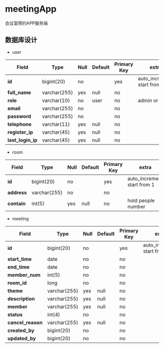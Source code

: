 # meetingApp
会议室预约APP服务端

## 数据库设计

- user

Field | Type | Null | Default | Primary Key | extra
--- | --- | ---| ---| ---| ---
**id** | bigint(20) | no |  | yes | auto_increment start from 1
**full_name** | varchar(255) | yes | null | no |
**role** | varchar(10) | no | user| no | admin or user
**email** | varchar(255) | no | | no | 
**password** | varchar(255) | no | | no | 
**telephone** | varchar(11) |  yes |null  | no |
**register_ip** | varchar(45) | yes | null |no |
**last_login_ip**| varchar(45) | yes | null | no | 

- room

Field | Type | Null | Default | Primary Key | extra
--- | --- | ---| ---| ---| ---
**id** | bigint(20) | no | |yes | auto_increment start from 1
**address** | varchar(255) | no | | no | 
**contain**| int(5) | yes | null | no | hold people number

- meeting 

Field | Type | Null | Default | Primary Key | extra
--- | --- | ---| ---| ---| ---
**id** | bigint(20) | no | | yes | auto_increment start from 1
**start_time** | date | no | | no |
**end_time** | date | no | | no |
**member_num**| int(5) | no | | no |
**room_id** | long | no | | no |
**theme** | varchar(255) | yes | null | no |
**description** | varchar(255) | yes | null | no | 
**member** | varchar(255) |  yes | null | no |
**status** | int(4) | no | | no |
**cancel_reason** | varchar(255) | yes | null | no |
**created_by** | bigint(20) | no | | no |
**updated_by** | bigint(20) | no | | no |

